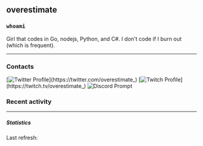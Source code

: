 ## overestimate

### `whoami`
Girl that codes in Go, nodejs, Python, and C#.
I don't code if I burn out (which is frequent).

---

### Contacts
[![Twitter Profile](https://img.shields.io/static/v1?style=flat-square&logo=twitter&message=View%20Profile&color=1DA1F2&label=@overestimate_)](https://twitter.com/overestimate_)
[![Twitch Profile](https://img.shields.io/static/v1?style=flat-square&logo=twitch&message=View%20Profile&color=9146FF&label=overestimate_)](https://twitch.tv/overestimate_)
![Discord Prompt](https://img.shields.io/static/v1?style=flat-square&logo=discord&message=Contact%20via%20Twitter&color=5865F2&label=Discord)

### Recent activity

<!--GITHUB_ACTIVITY:{"rows": 7}-->

---

##### Statistics
<p>
  Last refresh: 
  <b><!--TIMESTAMP--></b>
</p>
